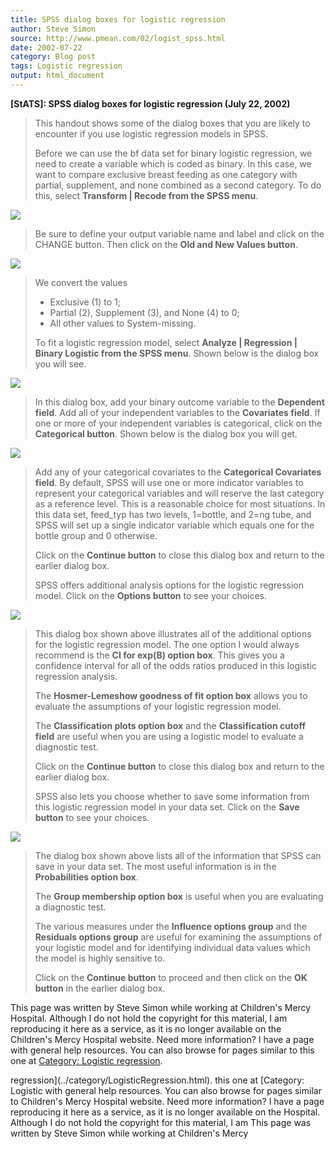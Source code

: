 ```yaml
---
title: SPSS dialog boxes for logistic regression
author: Steve Simon
source: http://www.pmean.com/02/logist_spss.html
date: 2002-07-22
category: Blog post
tags: Logistic regression
output: html_document
---
```

****[StATS]:** SPSS dialog boxes for logistic
regression (July 22, 2002)**

> This handout shows some of the dialog boxes that you are likely to
> encounter if you use logistic regression models in SPSS.
>
> Before we can use the bf data set for binary logistic regression, we
> need to create a variable which is coded as binary. In this case, we
> want to compare exclusive breast feeding as one category with partial,
> supplement, and none combined as a second category. To do this, select
> **Transform \| Recode from the SPSS menu**.

![](../../../web/images/02/logist_spss01.gif)

> Be sure to define your output variable name and label and click on the
> CHANGE button. Then click on the **Old and New Values button**.

![](../../../web/images/02/logist_spss02.gif)

> We convert the values
>
> -   Exclusive (1) to 1;
> -   Partial (2), Supplement (3), and None (4) to 0;
> -   All other values to System-missing.
>
> To fit a logistic regression model, select **Analyze \| Regression \|
> Binary Logistic from the SPSS menu**. Shown below is the dialog box
> you will see.

![](../../../web/images/02/logist_spss03.gif)

> In this dialog box, add your binary outcome variable to the
> **Dependent field**. Add all of your independent variables to the
> **Covariates field**. If one or more of your independent variables is
> categorical, click on the **Categorical button**. Shown below is the
> dialog box you will get.

![](../../../web/images/02/logist_spss04.gif)

> Add any of your categorical covariates to the **Categorical Covariates
> field**. By default, SPSS will use one or more indicator variables to
> represent your categorical variables and will reserve the last
> category as a reference level. This is a reasonable choice for most
> situations. In this data set, feed\_typ has two levels, 1=bottle, and
> 2=ng tube, and SPSS will set up a single indicator variable which
> equals one for the bottle group and 0 otherwise.
>
> Click on the **Continue button** to close this dialog box and return
> to the earlier dialog box.
>
> SPSS offers additional analysis options for the logistic regression
> model. Click on the **Options button** to see your choices.

![](../../../web/images/02/logist_spss05.gif)

> This dialog box shown above illustrates all of the additional options
> for the logistic regression model. The one option I would always
> recommend is the **CI for exp(B) option box**. This gives you a
> confidence interval for all of the odds ratios produced in this
> logistic regression analysis.
>
> The **Hosmer-Lemeshow goodness of fit option box** allows you to
> evaluate the assumptions of your logistic regression model.
>
> The **Classification plots option box** and the **Classification
> cutoff field** are useful when you are using a logistic model to
> evaluate a diagnostic test.
>
> Click on the **Continue button** to close this dialog box and return
> to the earlier dialog box.
>
> SPSS also lets you choose whether to save some information from this
> logistic regression model in your data set. Click on the **Save
> button** to see your choices.

![](../../../web/images/02/logist_spss06.gif)

> The dialog box shown above lists all of the information that SPSS can
> save in your data set. The most useful information is in the
> **Probabilities option box**.
>
> The **Group membership option box** is useful when you are evaluating
> a diagnostic test.
>
> The various measures under the **Influence options group** and the
> **Residuals options group** are useful for examining the assumptions
> of your logistic model and for identifying individual data values
> which the model is highly sensitive to.
>
> Click on the **Continue button** to proceed and then click on the **OK
> button** in the earlier dialog box.

This page was written by Steve Simon while working at Children\'s Mercy
Hospital. Although I do not hold the copyright for this material, I am
reproducing it here as a service, as it is no longer available on the
Children\'s Mercy Hospital website. Need more information? I have a page
with general help resources. You can also browse for pages similar to
this one at [Category: Logistic
regression](../category/LogisticRegression.html).
<!---More--->
regression](../category/LogisticRegression.html).
this one at [Category: Logistic
with general help resources. You can also browse for pages similar to
Children\'s Mercy Hospital website. Need more information? I have a page
reproducing it here as a service, as it is no longer available on the
Hospital. Although I do not hold the copyright for this material, I am
This page was written by Steve Simon while working at Children\'s Mercy

<!---Do not use
****[StATS]:** SPSS dialog boxes for logistic
This page was written by Steve Simon while working at Children\'s Mercy
Hospital. Although I do not hold the copyright for this material, I am
reproducing it here as a service, as it is no longer available on the
Children\'s Mercy Hospital website. Need more information? I have a page
with general help resources. You can also browse for pages similar to
this one at [Category: Logistic
regression](../category/LogisticRegression.html).
--->

